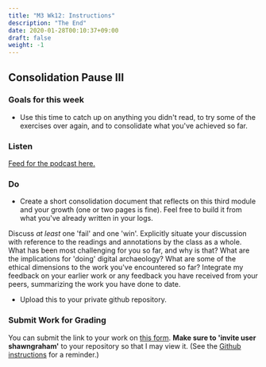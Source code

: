 ```yaml
---
title: "M3 Wk12: Instructions"
description: "The End"
date: 2020-01-28T00:10:37+09:00
draft: false
weight: -1
---
```

## Consolidation Pause III

### Goals for this week

- Use this time to catch up on anything you didn't read, to try some of the exercises over again, and to consolidate what you've achieved so far.

### Listen

[Feed for the podcast here.]()

### Do

- Create a short consolidation document that reflects on this third module and your growth (one or two pages is fine). Feel free to build it from what you've already written in your logs.

Discuss _at least_ one 'fail' and one 'win'. Explicitly situate your discussion with reference to the readings and annotations by the class as a whole. What has been most challenging for you so far, and why is that? What are the implications for 'doing' digital archaeology? What are some of the ethical dimensions to the work you've encountered so far? Integrate my feedback on your earlier work or any feedback you have received from your peers, summarizing the work you have done to date.
- Upload this to your private github repository.

### Submit Work for Grading

You can submit the link to your work on [this form](#). **Make sure to 'invite user shawngraham'** to your repository so that I may view it. (See the [Github instructions](/week/1/github) for a reminder.)
